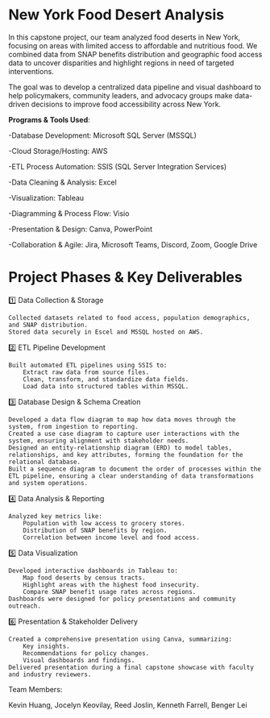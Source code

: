 # New York Food Desert Analysis
In this capstone project, our team analyzed food deserts in New York, focusing on areas with limited access to affordable and nutritious food. We combined data from SNAP benefits distribution and geographic food access data to uncover disparities and highlight regions in need of targeted interventions.

The goal was to develop a centralized data pipeline and visual dashboard to help policymakers, community leaders, and advocacy groups make data-driven decisions to improve food accessibility across New York.

**Programs & Tools Used**:

-Database Development:	Microsoft SQL Server (MSSQL)

-Cloud Storage/Hosting:	AWS

-ETL Process Automation:	SSIS (SQL Server Integration Services)

-Data Cleaning & Analysis:	Excel

-Visualization:	Tableau

-Diagramming & Process Flow:	Visio

-Presentation & Design:	Canva, PowerPoint

-Collaboration & Agile:	Jira, Microsoft Teams, Discord, Zoom, Google Drive

# Project Phases & Key Deliverables
1️⃣ Data Collection & Storage

    Collected datasets related to food access, population demographics, and SNAP distribution.
    Stored data securely in Escel and MSSQL hosted on AWS.

2️⃣ ETL Pipeline Development

    Built automated ETL pipelines using SSIS to:
        Extract raw data from source files.
        Clean, transform, and standardize data fields.
        Load data into structured tables within MSSQL.

3️⃣ Database Design & Schema Creation

    Developed a data flow diagram to map how data moves through the system, from ingestion to reporting.
    Created a use case diagram to capture user interactions with the system, ensuring alignment with stakeholder needs.
    Designed an entity-relationship diagram (ERD) to model tables, relationships, and key attributes, forming the foundation for the relational database.
    Built a sequence diagram to document the order of processes within the ETL pipeline, ensuring a clear understanding of data transformations and system operations.

4️⃣ Data Analysis & Reporting

    Analyzed key metrics like:
        Population with low access to grocery stores.
        Distribution of SNAP benefits by region.
        Correlation between income level and food access.

5️⃣ Data Visualization

    Developed interactive dashboards in Tableau to:
        Map food deserts by census tracts.
        Highlight areas with the highest food insecurity.
        Compare SNAP benefit usage rates across regions.
    Dashboards were designed for policy presentations and community outreach.

6️⃣ Presentation & Stakeholder Delivery

    Created a comprehensive presentation using Canva, summarizing:
        Key insights.
        Recommendations for policy changes.
        Visual dashboards and findings.
    Delivered presentation during a final capstone showcase with faculty and industry reviewers.

Team Members:

Kevin Huang, Jocelyn Keovilay, Reed Joslin, Kenneth Farrell, Benger Lei
